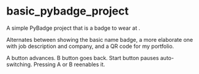 # basic_pybadge_project

A simple PyBadge project that is a badge to wear at .

Alternates between showing the basic name badge, a more elaborate one with job description and company, and a QR code for my portfolio.

A button advances.
B button goes back.
Start button pauses auto-switching. Pressing A or B reenables it.
